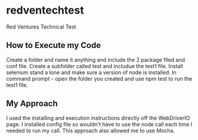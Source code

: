 # redventechtest
Red Ventures Technical Test 
## How to Execute my Code
Create a folder and name it anything and include the 2 package filed and conf file.  Create a subfolder called test and includue the test1 file.  Install selenium stand a lone and make sure a version of node is installed.  In command prompt - open the folder you created and use npm test to run the test1 file.

## My Approach
I used the installing and execution instructions directly off the WebDriverIO page. 
I installed config file so wouldn't have to use the node call each time I needed to run my call. 
This approach also allowed me to use Mocha. 

